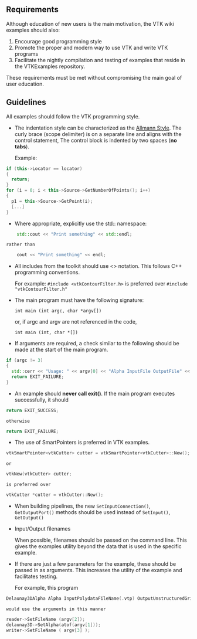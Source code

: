 ## Requirements
Although education of new users is the main motivation, the VTK wiki examples should also:

1. Encourage good programming style
2. Promote the proper and modern way to use VTK and write VTK programs
3. Facilitate the nightly compilation and testing of examples that reside in the VTKExamples repository.

These requirements must be met without compromising the main goal of user education.

## Guidelines

All examples should follow the VTK programming style.

* The indentation style can be characterized as the [Allmann
Style](https://en.wikipedia.org/wiki/Indent_style#Allman_style). The curly brace (scope delimiter) is on a separate line and aligns with the control statement, The control block is indented by two spaces (**no tabs**).

    Example:

```c++
if (this->Locator == locator)
{
  return;
}
for (i = 0; i < this->Source->GetNumberOfPoints(); i++)
{
  p1 = this->Source->GetPoint(i);
  [...]
}
```

* Where appropriate, explicitly use the std:: namespace:

```c++
    std::cout << "Print something" << std::endl;
```

    rather than


```c++
    cout << "Print something" << endl;
```

* All includes from the toolkit should use <> notation. This follows C++ programming conventions.

    For example: `#include <vtkContourFilter.h>` is preferred over `#include "vtkContourFilter.h"`

* The main program must have the following signature:

    ```
    int main (int argc, char *argv[])
    ```

    or, if argc and argv are not referenced in the code,

    ```
    int main (int, char *[])
    ```

* If arguments are required, a check similar to the following should be made at the start of the main program.

```c++
if (argc != 3)
{
  std::cerr << "Usage: " << argv[0] << "Alpha InputFile OutputFile" << std::endl;
  return EXIT_FAILURE;
}
```

* An example should **never call exit()**. If the main program executes successfully, it should

```c++
return EXIT_SUCCESS;
```

    otherwise

```c++
return EXIT_FAILURE;
```

* The use of SmartPointers is preferred in VTK examples.

```c++
vtkSmartPointer<vtkCutter> cutter = vtkSmartPointer<vtkCutter>::New();
```

    or

```c++
vtkNew(vtkCutter> cutter;
```

    is preferred over

```c++
vtkCutter *cutter = vtkCutter::New();
```

* When building pipelines, the new `SetInputConnection()`, `GetOutputPort()` methods should be used instead of `SetInput()`, `GetOutput()`

* Input/Output filenames

    When possible, filenames should be passed on the command line. This gives the examples utility beyond the data that is used in the specific example.

* If there are just a few parameters for the example, these should be passed in as arguments. This increases the utility of the example and facilitates testing.

    For example, this program


```c++
Delaunay3DAlpha Alpha InputPolydataFileName(.vtp) OutputUnstructuredGridFilename(.vtu)
```

    would use the arguments in this manner


```c++
reader->SetFileName (argv[2]);
delaunay3D->SetAlpha(atof(argv[1]));
writer->SetFileName ( argv[3] );
```
